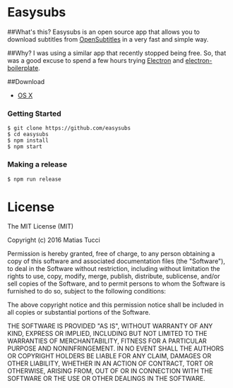 Easysubs
==============



##What's this?
Easysubs is an open source app that allows you to download subtitles from [OpenSubtitles] in a very fast and simple way.

##Why?
I was using a similar app that recently stopped being free. So, that was a good excuse to spend a few hours trying [Electron] and [electron-boilerplate].

##Download
* [OS X]

### Getting Started
```
$ git clone https://github.com/easysubs
$ cd easysubs
$ npm install
$ npm start
```

### Making a release
```
$ npm run release
```

# License

The MIT License (MIT)

Copyright (c) 2016 Matias Tucci

Permission is hereby granted, free of charge, to any person obtaining a copy
of this software and associated documentation files (the "Software"), to deal
in the Software without restriction, including without limitation the rights
to use, copy, modify, merge, publish, distribute, sublicense, and/or sell
copies of the Software, and to permit persons to whom the Software is
furnished to do so, subject to the following conditions:

The above copyright notice and this permission notice shall be included in all
copies or substantial portions of the Software.

THE SOFTWARE IS PROVIDED "AS IS", WITHOUT WARRANTY OF ANY KIND, EXPRESS OR
IMPLIED, INCLUDING BUT NOT LIMITED TO THE WARRANTIES OF MERCHANTABILITY,
FITNESS FOR A PARTICULAR PURPOSE AND NONINFRINGEMENT. IN NO EVENT SHALL THE
AUTHORS OR COPYRIGHT HOLDERS BE LIABLE FOR ANY CLAIM, DAMAGES OR OTHER
LIABILITY, WHETHER IN AN ACTION OF CONTRACT, TORT OR OTHERWISE, ARISING FROM,
OUT OF OR IN CONNECTION WITH THE SOFTWARE OR THE USE OR OTHER DEALINGS IN THE
SOFTWARE.

[OpenSubtitles]: http://www.opensubtitles.org
[Electron]: http://electron.atom.io
[electron-boilerplate]: https://github.com/szwacz/electron-boilerplate
[OS X]: http://tucci.me/projects/easysubs/easysubs_0.1.0.dmg
